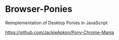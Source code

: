 # Browser-Ponies
Reimplementation of Desktop Ponies in JavaScript

https://github.com/JackieApkon/Pony-Chrome-Mania
